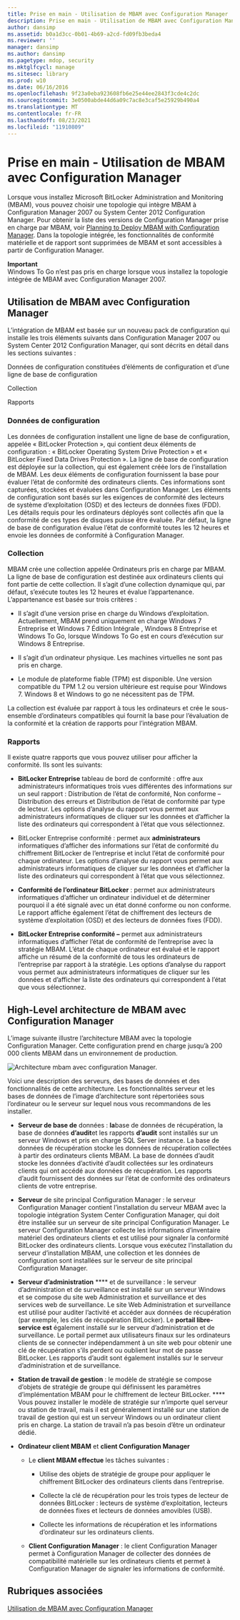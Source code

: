 ```yaml
---
title: Prise en main - Utilisation de MBAM avec Configuration Manager
description: Prise en main - Utilisation de MBAM avec Configuration Manager
author: dansimp
ms.assetid: b0a1d3cc-0b01-4b69-a2cd-fd09fb3beda4
ms.reviewer: ''
manager: dansimp
ms.author: dansimp
ms.pagetype: mdop, security
ms.mktglfcycl: manage
ms.sitesec: library
ms.prod: w10
ms.date: 06/16/2016
ms.openlocfilehash: 9f23a0eba923608fb6e25e44ee2843f3cde4c2dc
ms.sourcegitcommit: 3e0500abde44d6a09c7ac8e3caf5e25929b490a4
ms.translationtype: MT
ms.contentlocale: fr-FR
ms.lasthandoff: 08/23/2021
ms.locfileid: "11910809"
---
```

# <a name="getting-started---using-mbam-with-configuration-manager"></a>Prise en main - Utilisation de MBAM avec Configuration Manager


Lorsque vous installez Microsoft BitLocker Administration and Monitoring (MBAM), vous pouvez choisir une topologie qui intègre MBAM à Configuration Manager 2007 ou System Center 2012 Configuration Manager. Pour obtenir la liste des versions de Configuration Manager prise en charge par MBAM, voir [Planning to Deploy MBAM with Configuration Manager](planning-to-deploy-mbam-with-configuration-manager-2.md). Dans la topologie intégrée, les fonctionnalités de conformité matérielle et de rapport sont supprimées de MBAM et sont accessibles à partir de Configuration Manager.

**Important**  
Windows To Go n’est pas pris en charge lorsque vous installez la topologie intégrée de MBAM avec Configuration Manager 2007.

 

## <a name="using-mbam-with-configuration-manager"></a>Utilisation de MBAM avec Configuration Manager


L’intégration de MBAM est basée sur un nouveau pack de configuration qui installe les trois éléments suivants dans Configuration Manager 2007 ou System Center 2012 Configuration Manager, qui sont décrits en détail dans les sections suivantes :

Données de configuration constituées d’éléments de configuration et d’une ligne de base de configuration

Collection

Rapports

### <a name="configuration-data"></a>Données de configuration

Les données de configuration installent une ligne de base de configuration, appelée « BitLocker Protection », qui contient deux éléments de configuration : « BitLocker Operating System Drive Protection » et « BitLocker Fixed Data Drives Protection ». La ligne de base de configuration est déployée sur la collection, qui est également créée lors de l’installation de MBAM. Les deux éléments de configuration fournissent la base pour évaluer l’état de conformité des ordinateurs clients. Ces informations sont capturées, stockées et évaluées dans Configuration Manager. Les éléments de configuration sont basés sur les exigences de conformité des lecteurs de système d’exploitation (OSD) et des lecteurs de données fixes (FDD). Les détails requis pour les ordinateurs déployés sont collectés afin que la conformité de ces types de disques puisse être évaluée. Par défaut, la ligne de base de configuration évalue l’état de conformité toutes les 12 heures et envoie les données de conformité à Configuration Manager.

### <a name="collection"></a>Collection

MBAM crée une collection appelée Ordinateurs pris en charge par MBAM. La ligne de base de configuration est destinée aux ordinateurs clients qui font partie de cette collection. Il s’agit d’une collection dynamique qui, par défaut, s’exécute toutes les 12 heures et évalue l’appartenance. L’appartenance est basée sur trois critères :

-   Il s’agit d’une version prise en charge du Windows d’exploitation. Actuellement, MBAM prend uniquement en charge Windows 7 Entreprise et Windows 7 Édition Intégrale , Windows 8 Entreprise et Windows To Go, lorsque Windows To Go est en cours d’exécution sur Windows 8 Entreprise.

-   Il s’agit d’un ordinateur physique. Les machines virtuelles ne sont pas pris en charge.

-   Le module de plateforme fiable (TPM) est disponible. Une version compatible du TPM 1.2 ou version ultérieure est requise pour Windows 7. Windows 8 et Windows to go ne nécessitent pas de TPM.

La collection est évaluée par rapport à tous les ordinateurs et crée le sous-ensemble d’ordinateurs compatibles qui fournit la base pour l’évaluation de la conformité et la création de rapports pour l’intégration MBAM.

### <a name="reports"></a>Rapports

Il existe quatre rapports que vous pouvez utiliser pour afficher la conformité. Ils sont les suivants:

-   **BitLocker Entreprise** tableau de bord de conformité : offre aux administrateurs informatiques trois vues différentes des informations sur un seul rapport : Distribution de l’état de conformité, Non conforme – Distribution des erreurs et Distribution de l’état de conformité par type de lecteur. Les options d’analyse du rapport vous permet aux administrateurs informatiques de cliquer sur les données et d’afficher la liste des ordinateurs qui correspondent à l’état que vous sélectionnez.

-   BitLocker Entreprise conformité : permet aux **administrateurs** informatiques d’afficher des informations sur l’état de conformité du chiffrement BitLocker de l’entreprise et inclut l’état de conformité pour chaque ordinateur. Les options d’analyse du rapport vous permet aux administrateurs informatiques de cliquer sur les données et d’afficher la liste des ordinateurs qui correspondent à l’état que vous sélectionnez.

-   **Conformité de l’ordinateur BitLocker** : permet aux administrateurs informatiques d’afficher un ordinateur individuel et de déterminer pourquoi il a été signalé avec un état donné conforme ou non conforme. Le rapport affiche également l’état de chiffrement des lecteurs de système d’exploitation (OSD) et des lecteurs de données fixes (FDD).

-   **BitLocker Entreprise conformité –** permet aux administrateurs informatiques d’afficher l’état de conformité de l’entreprise avec la stratégie MBAM. L’état de chaque ordinateur est évalué et le rapport affiche un résumé de la conformité de tous les ordinateurs de l’entreprise par rapport à la stratégie. Les options d’analyse du rapport vous permet aux administrateurs informatiques de cliquer sur les données et d’afficher la liste des ordinateurs qui correspondent à l’état que vous sélectionnez.

## <a name="high-level-architecture-of-mbam-with-configuration-manager"></a>High-Level architecture de MBAM avec Configuration Manager


L’image suivante illustre l’architecture MBAM avec la topologie Configuration Manager. Cette configuration prend en charge jusqu’à 200 000 clients MBAM dans un environnement de production.

![Architecture mbam avec configuration Manager.](images/mbam2-cmserver.gif)

Voici une description des serveurs, des bases de données et des fonctionnalités de cette architecture. Les fonctionnalités serveur et les bases de données de l’image d’architecture sont répertoriées sous l’ordinateur ou le serveur sur lequel nous vous recommandons de les installer.

-   **Serveur de base de** données : **la**base de données de récupération, la base de données **d’audit**et les rapports **d’audit** sont installés sur un serveur Windows et pris en charge SQL Server instance. La base de données de récupération stocke les données de récupération collectées à partir des ordinateurs clients MBAM. La base de données d’audit stocke les données d’activité d’audit collectées sur les ordinateurs clients qui ont accédé aux données de récupération. Les rapports d’audit fournissent des données sur l’état de conformité des ordinateurs clients de votre entreprise.

-   **Serveur** de site principal Configuration Manager : le serveur Configuration Manager contient l’installation du serveur MBAM avec la topologie intégration System Center Configuration Manager, qui doit être installée sur un serveur de site principal Configuration Manager. Le serveur Configuration Manager collecte les informations d’inventaire matériel des ordinateurs clients et est utilisé pour signaler la conformité BitLocker des ordinateurs clients. Lorsque vous exécutez l’installation du serveur d’installation MBAM, une collection et les données de configuration sont installées sur le serveur de site principal Configuration Manager.

-   **Serveur d’administration** **** et de surveillance : le serveur d’administration et de surveillance est installé sur un serveur Windows et se compose du site web Administration et surveillance et des services web de surveillance. Le site Web Administration et surveillance est utilisé pour auditer l’activité et accéder aux données de récupération (par exemple, les clés de récupération BitLocker). Le **portail libre-service est** également installé sur le serveur d’administration et de surveillance. Le portail permet aux utilisateurs finaux sur les ordinateurs clients de se connecter indépendamment à un site web pour obtenir une clé de récupération s’ils perdent ou oublient leur mot de passe BitLocker. Les rapports d’audit sont également installés sur le serveur d’administration et de surveillance.

-   **Station de travail de gestion** : le modèle de stratégie se compose d’objets de stratégie de groupe qui définissent les paramètres d’implémentation MBAM pour le chiffrement de lecteur BitLocker. **** Vous pouvez installer le modèle de stratégie sur n’importe quel serveur ou station de travail, mais il est généralement installé sur une station de travail de gestion qui est un serveur Windows ou un ordinateur client pris en charge. La station de travail n’a pas besoin d’être un ordinateur dédié.

-   **Ordinateur client MBAM** et **client Configuration Manager**

    -   Le **client MBAM effectue** les tâches suivantes :

        -   Utilise des objets de stratégie de groupe pour appliquer le chiffrement BitLocker des ordinateurs clients dans l’entreprise.

        -   Collecte la clé de récupération pour les trois types de lecteur de données BitLocker : lecteurs de système d’exploitation, lecteurs de données fixes et lecteurs de données amovibles (USB).

        -   Collecte les informations de récupération et les informations d’ordinateur sur les ordinateurs clients.

    -   **Client Configuration Manager** : le client Configuration Manager permet à Configuration Manager de collecter des données de compatibilité matérielle sur les ordinateurs clients et permet à Configuration Manager de signaler les informations de conformité.

## <a name="related-topics"></a>Rubriques associées


[Utilisation de MBAM avec Configuration Manager](using-mbam-with-configuration-manager.md)

 

 





